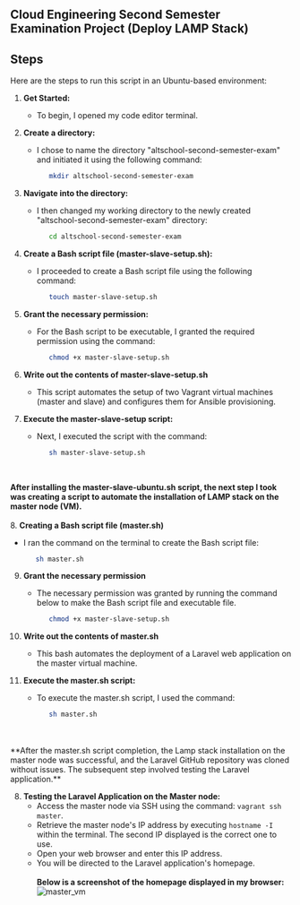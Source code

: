 <h2>Cloud Engineering Second Semester Examination Project (Deploy LAMP Stack)</h2>

<h2>Steps</h2>

Here are the steps to run this script in an Ubuntu-based environment:

1. **Get Started:** 
   - To begin, I opened my code editor terminal.
     
2. **Create a directory:** <br>
   - I chose to name the directory "altschool-second-semester-exam" and initiated it using the following command:
      ```bash
         mkdir altschool-second-semester-exam

3. **Navigate into the directory:**
   - I then changed my working directory to the newly created "altschool-second-semester-exam" directory:
      ```bash
         cd altschool-second-semester-exam
      
4. **Create a Bash script file (master-slave-setup.sh):**
   - I proceeded to create a Bash script file using the following command:
      ```bash
         touch master-slave-setup.sh

5. **Grant the necessary permission:**
   - For the Bash script to be executable, I granted the required permission using the command:
      ```bash
         chmod +x master-slave-setup.sh

6. **Write out the contents of master-slave-setup.sh**
   - This script automates the setup of two Vagrant virtual machines (master and slave) and configures them for Ansible provisioning.
       
7. **Execute the master-slave-setup script:**
   - Next, I executed the script with the command:
     ```bash
        sh master-slave-setup.sh
   <br>
**After installing the master-slave-ubuntu.sh script, the next step I took was creating a script to automate the installation of LAMP stack on the master node (VM).**
   <br>
   <br>
8. **Creating a Bash script file (master.sh)**
   - I ran the command on the terminal to create the Bash script file:
     ```bash
        sh master.sh

9. **Grant the necessary permission**
    - The necessary permission was granted by running the command below to make the Bash script file and executable file.
      ```bash
         chmod +x master-slave-setup.sh

10. **Write out the contents of master.sh**
    - This bash automates the deployment of a Laravel web application on the master virtual machine.
      
11. **Execute the master.sh script:**
      - To execute the master.sh script, I used the command:
         ```bash
            sh master.sh
<br>
<br>
**After the master.sh script completion, the Lamp stack installation on the master node was successful, and the Laravel GitHub repository was cloned without issues. The subsequent step involved testing the Laravel application.**

8. **Testing the Laravel Application on the Master node:**
   - Access the master node via SSH using the command: `vagrant ssh master`.
   - Retrieve the master node's IP address by executing `hostname -I` within the terminal. The second IP displayed is the correct one to         use.
   - Open your web browser and enter this IP address.
   - You will be directed to the Laravel application's homepage.
     <br>
     <br>
     **Below is a screenshot of the homepage displayed in my browser:**
     ![master_vm](https://github.com/EmmanuelInyang/altschool-second-semester/assets/95512710/e0999b82-451e-4bbd-b5a5-83d3a77fdea4)


